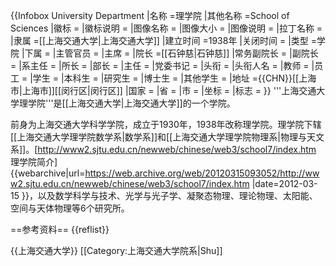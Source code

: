 {{Infobox University Department
 |名称              =理学院
 |其他名称        =School of Sciences
 |徽标              =
 |徽标说明        =
 |图像名称        =
 |图像大小        =
 |图像说明        =
 |拉丁名称        =
 |隶属              =[[上海交通大学|上海交通大学]]
 |建立时间        =1938年
 |关闭时间        =
 |类型              =学院
 |下属              =
 |主管官员        =
 |主席              =
 |院长              =[[石钟慈|石钟慈]]
 |常务副院长     =
 |副院长           =
 |系主任           =
 |所长              =
 |部长              =
 |主任              =
 |党委书记        =
 |头衔              =
 |头衔人名        =
 |教师              =
 |员工              =
 |学生              =
 |本科生           =
 |研究生           =
 |博士生           =
 |其他学生        =
 |地址              ={{CHN}}[[上海市|上海市]][[闵行区|闵行区]]
 |国家              =
 |省                 =
 |市                 =
 |坐标              =
 |标志              =
}}
'''上海交通大学理学院'''是[[上海交通大学|上海交通大学]]的一个学院。

前身为上海交通大学科学学院，成立于1930年，1938年改称理学院。理学院下辖[[上海交通大学理学院数学系|数学系]]和[[上海交通大学理学院物理系|物理与天文系]]。<ref>[http://www2.sjtu.edu.cn/newweb/chinese/web3/school7/index.htm 理学院简介] {{webarchive|url=https://web.archive.org/web/20120315093052/http://www2.sjtu.edu.cn/newweb/chinese/web3/school7/index.htm |date=2012-03-15 }}</ref>，以及数学科学与技术、光学与光子学、凝聚态物理、理论物理、太阳能、空间与天体物理等6个研究所。

==参考资料==
{{reflist}}


{{上海交通大学}}
[[Category:上海交通大学院系|Shu]]